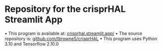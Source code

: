 # Repository for the crisprHAL Streamlit App

• This program is available at: [crisprhal.streamlit.app/](https://crisprhal.streamlit.app/)
• The source repository is: [github.com/tbrowne5/crisprHAL](https://github.com/tbrowne5/crisprHAL)
• This program uses Python 3.10 and Tensorflow 2.10.0
